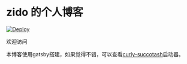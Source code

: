 # zido 的个人博客
[![Deploy](https://github.com/zidoshare/zidoshare.github.io/actions/workflows/deploy.yml/badge.svg?branch=dev)](https://github.com/zidoshare/zidoshare.github.io/actions/workflows/deploy.yml)

欢迎访问

本博客使用gatsby搭建，如果觉得不错，可以查看[curly-succotash](https://github.com/zidoshare/curly-succotash)启动器。
